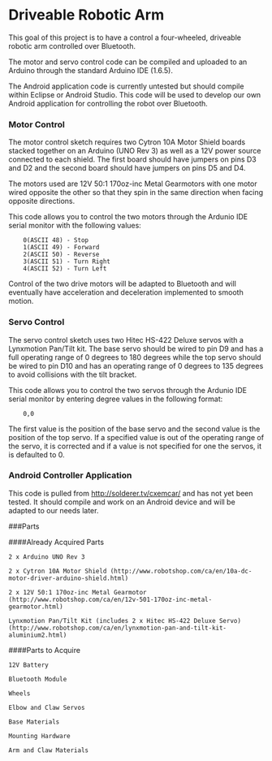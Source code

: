 # Driveable Robotic Arm

This goal of this project is to have a control a four-wheeled, driveable robotic arm controlled over Bluetooth.

The motor and servo control code can be compiled and uploaded to an Arduino through the standard Arduino IDE (1.6.5).

The Android application code is currently untested but should compile within Eclipse or Android Studio. This code will be used to develop our own Android application for controlling the robot over Bluetooth.

### Motor Control

The motor control sketch requires two Cytron 10A Motor Shield boards stacked together on an Arduino (UNO Rev 3) as well as a 12V power source connected to each shield. The first board should have jumpers on pins D3 and D2 and the second board should have jumpers on pins D5 and D4. 

The motors used are 12V 50:1 170oz-inc Metal Gearmotors with one motor wired opposite the other so that they spin in the same direction when facing opposite directions.

This code allows you to control the two motors through the Ardunio IDE serial monitor with the following values:

		0(ASCII 48) - Stop
		1(ASCII 49) - Forward
		2(ASCII 50) - Reverse
		3(ASCII 51) - Turn Right
		4(ASCII 52) - Turn Left
		
Control of the two drive motors will be adapted to Bluetooth and will eventually have acceleration and deceleration implemented to smooth motion.


### Servo Control

The servo control sketch uses two Hitec HS-422 Deluxe servos with a Lynxmotion Pan/Tilt kit. The base servo should be wired to pin D9 and has a full operating range of 0 degrees to 180 degrees while the top servo should be wired to pin D10 and has an operating range of 0 degrees to 135 degrees to avoid collisions with the tilt bracket.

This code allows you to control the two servos through the Ardunio IDE serial monitor by entering degree values in the following format:

		0,0
		
The first value is the position of the base servo and the second value is the position of the top servo. If a specified value is out of the operating range of the servo, it is corrected and if a value is not specified for one the servos, it is defaulted to 0.

### Android Controller Application

This code is pulled from http://solderer.tv/cxemcar/ and has not yet been tested. It should compile and work on an Android device and will be adapted to our needs later.


###Parts

####Already Acquired Parts

	2 x Arduino UNO Rev 3
	
	2 x Cytron 10A Motor Shield (http://www.robotshop.com/ca/en/10a-dc-motor-driver-arduino-shield.html)
	
	2 x 12V 50:1 170oz-inc Metal Gearmotor (http://www.robotshop.com/ca/en/12v-501-170oz-inc-metal-gearmotor.html)
	
	Lynxmotion Pan/Tilt Kit (includes 2 x Hitec HS-422 Deluxe Servo) (http://www.robotshop.com/ca/en/lynxmotion-pan-and-tilt-kit-aluminium2.html)


####Parts to Acquire

	12V Battery
	
	Bluetooth Module
	
	Wheels
	
	Elbow and Claw Servos
	
	Base Materials
	
	Mounting Hardware
	
	Arm and Claw Materials


